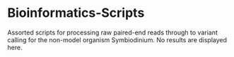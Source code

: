 # Bioinformatics-Scripts
Assorted scripts for processing raw paired-end reads through to variant calling for the non-model organism Symbiodinium. No results are displayed here.
